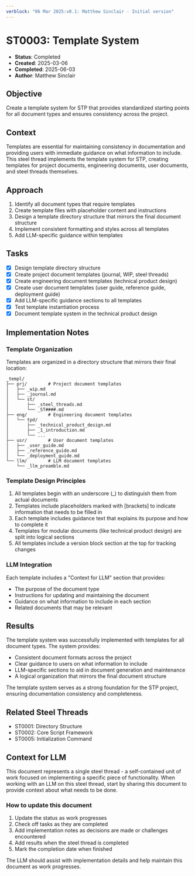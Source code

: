```yaml
---
verblock: "06 Mar 2025:v0.1: Matthew Sinclair - Initial version"
---
```

# ST0003: Template System

- **Status**: Completed
- **Created**: 2025-03-06
- **Completed**: 2025-06-03
- **Author**: Matthew Sinclair

## Objective

Create a template system for STP that provides standardized starting points for all document types and ensures consistency across the project.

## Context

Templates are essential for maintaining consistency in documentation and providing users with immediate guidance on what information to include. This steel thread implements the template system for STP, creating templates for project documents, engineering documents, user documents, and steel threads themselves.

## Approach

1. Identify all document types that require templates
2. Create template files with placeholder content and instructions
3. Design a template directory structure that mirrors the final document structure
4. Implement consistent formatting and styles across all templates
5. Add LLM-specific guidance within templates

## Tasks

- [x] Design template directory structure
- [x] Create project document templates (journal, WIP, steel threads)
- [x] Create engineering document templates (technical product design)
- [x] Create user document templates (user guide, reference guide, deployment guide)
- [x] Add LLM-specific guidance sections to all templates
- [x] Test template instantiation process
- [x] Document template system in the technical product design

## Implementation Notes

### Template Organization

Templates are organized in a directory structure that mirrors their final location:

```
_templ/
├── prj/        # Project document templates
│   ├── _wip.md
│   ├── _journal.md
│   └── st/
│       ├── _steel_threads.md
│       └── _ST####.md
├── eng/        # Engineering document templates
│   └── tpd/
│       ├── _technical_product_design.md
│       ├── _1_introduction.md
│       └── ...
├── usr/        # User document templates
│   ├── _user_guide.md
│   ├── _reference_guide.md
│   └── _deployment_guide.md
└── llm/        # LLM document templates
    └── _llm_preamble.md
```

### Template Design Principles

1. All templates begin with an underscore (_) to distinguish them from actual documents
2. Templates include placeholders marked with [brackets] to indicate information that needs to be filled in
3. Each template includes guidance text that explains its purpose and how to complete it
4. Templates for modular documents (like technical product design) are split into logical sections
5. All templates include a version block section at the top for tracking changes

### LLM Integration

Each template includes a "Context for LLM" section that provides:
- The purpose of the document type
- Instructions for updating and maintaining the document
- Guidance on what information to include in each section
- Related documents that may be relevant

## Results

The template system was successfully implemented with templates for all document types. The system provides:

- Consistent document formats across the project
- Clear guidance to users on what information to include
- LLM-specific sections to aid in document generation and maintenance
- A logical organization that mirrors the final document structure

The template system serves as a strong foundation for the STP project, ensuring documentation consistency and completeness.

## Related Steel Threads

- ST0001: Directory Structure
- ST0002: Core Script Framework
- ST0005: Initialization Command

## Context for LLM

This document represents a single steel thread - a self-contained unit of work focused on implementing a specific piece of functionality. When working with an LLM on this steel thread, start by sharing this document to provide context about what needs to be done.

### How to update this document

1. Update the status as work progresses
2. Check off tasks as they are completed
3. Add implementation notes as decisions are made or challenges encountered
4. Add results when the steel thread is completed
5. Mark the completion date when finished

The LLM should assist with implementation details and help maintain this document as work progresses.
